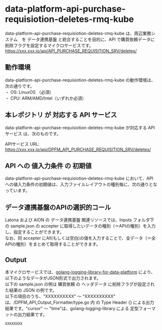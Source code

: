 # data-platform-api-purchase-requisiotion-deletes-rmq-kube

data-platform-api-purchase-requisiotion-deletes-rmq-kube は、周辺業務システム　を データ連携基盤 と統合することを目的に、API で購買依頼データに削除フラグを設定するマイクロサービスです。  
https://xxx.xxx.io/api/API_PURCHASE_REQUISITION_SRV/deletes/

## 動作環境
data-platform-api-purchase-requisiotion-deletes-rmq-kube の動作環境は、次の通りです。  
・ OS: LinuxOS （必須）  
・ CPU: ARM/AMD/Intel（いずれか必須）  

## 本レポジトリ が 対応する API サービス
data-platform-api-purchase-requisiotion-deletes-rmq-kube が対応する APIサービス は、次のものです。

APIサービス URL: https://xxx.xxx.io/api/DPFM_API_PURCHASE_REQUISITION_SRV/deletes/

## API への 値入力条件 の 初期値
data-platform-api-purchase-requisiotion-deletes-rmq-kube において、API への値入力条件の初期値は、入力ファイルレイアウトの種別毎に、次の通りとなっています。  

## データ連携基盤のAPIの選択的コール

Latona および AION の データ連携基盤 関連リソースでは、Inputs フォルダ下の sample.json の accepter に取得したいデータの種別（＝APIの種別）を入力し、指定することができます。  
なお、同 accepter にAll(もしくは空白)の値を入力することで、全データ（＝全APIの種別）をまとめて取得することができます。  

## Output  
本マイクロサービスでは、[golang-logging-library-for-data-platform](https://github.com/latonaio/golang-logging-library-for-data-platform) により、以下のようなデータがJSON形式で出力されます。  
以下の sample.json の例は 購買依頼 の ヘッダデータ に削除フラグが設定された結果の JSON の例です。  
以下の項目のうち、"XXXXXXXXXX" ～ "XXXXXXXXXX" は、/DPFM_API_Output_Formatter/type.go 内 の Type Header {} による出力結果です。"cursor" ～ "time"は、golang-logging-library による 定型フォーマットの出力結果です。  

```
XXXXXXXX
```

